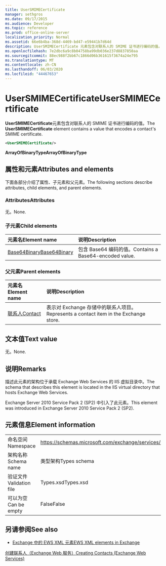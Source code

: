 ```yaml
---
title: UserSMIMECertificate
manager: sethgros
ms.date: 09/17/2015
ms.audience: Developer
ms.topic: reference
ms.prod: office-online-server
localization_priority: Normal
ms.assetid: 66e6b4ba-368d-4469-bd47-e59441b7d64d
description: UserSMIMECertificate 元素包含对联系人的 SMIME 证书进行编码的值。
ms.openlocfilehash: 7e2dbc6a9c8b04758ba99db036e237d8837850aa
ms.sourcegitcommit: 88ec988f2bb67c1866d06b361615f3674a24e795
ms.translationtype: MT
ms.contentlocale: zh-CN
ms.lasthandoff: 06/03/2020
ms.locfileid: "44467653"
---
```

# <a name="usersmimecertificate"></a><span data-ttu-id="2161d-103">UserSMIMECertificate</span><span class="sxs-lookup"><span data-stu-id="2161d-103">UserSMIMECertificate</span></span>

<span data-ttu-id="2161d-104">**UserSMIMECertificate**元素包含对联系人的 SMIME 证书进行编码的值。</span><span class="sxs-lookup"><span data-stu-id="2161d-104">The **UserSMIMECertificate** element contains a value that encodes a contact's SMIME certificate.</span></span> 
  
```XML
<UserSMIMECertificate/>
```

 <span data-ttu-id="2161d-105">**ArrayOfBinaryType**</span><span class="sxs-lookup"><span data-stu-id="2161d-105">**ArrayOfBinaryType**</span></span>
## <a name="attributes-and-elements"></a><span data-ttu-id="2161d-106">属性和元素</span><span class="sxs-lookup"><span data-stu-id="2161d-106">Attributes and elements</span></span>

<span data-ttu-id="2161d-107">下面各部分介绍了属性、子元素和父元素。</span><span class="sxs-lookup"><span data-stu-id="2161d-107">The following sections describe attributes, child elements, and parent elements.</span></span>
  
### <a name="attributes"></a><span data-ttu-id="2161d-108">Attributes</span><span class="sxs-lookup"><span data-stu-id="2161d-108">Attributes</span></span>

<span data-ttu-id="2161d-109">无。</span><span class="sxs-lookup"><span data-stu-id="2161d-109">None.</span></span>
  
### <a name="child-elements"></a><span data-ttu-id="2161d-110">子元素</span><span class="sxs-lookup"><span data-stu-id="2161d-110">Child elements</span></span>

|<span data-ttu-id="2161d-111">**元素名**</span><span class="sxs-lookup"><span data-stu-id="2161d-111">**Element name**</span></span>|<span data-ttu-id="2161d-112">**说明**</span><span class="sxs-lookup"><span data-stu-id="2161d-112">**Description**</span></span>|
|:-----|:-----|
|[<span data-ttu-id="2161d-113">Base64Binary</span><span class="sxs-lookup"><span data-stu-id="2161d-113">Base64Binary</span></span>](base64binary.md) <br/> |<span data-ttu-id="2161d-114">包含 Base64 编码的值。</span><span class="sxs-lookup"><span data-stu-id="2161d-114">Contains a Base64-encoded value.</span></span>  <br/> |
   
### <a name="parent-elements"></a><span data-ttu-id="2161d-115">父元素</span><span class="sxs-lookup"><span data-stu-id="2161d-115">Parent elements</span></span>

|<span data-ttu-id="2161d-116">**元素名**</span><span class="sxs-lookup"><span data-stu-id="2161d-116">**Element name**</span></span>|<span data-ttu-id="2161d-117">**说明**</span><span class="sxs-lookup"><span data-stu-id="2161d-117">**Description**</span></span>|
|:-----|:-----|
|[<span data-ttu-id="2161d-118">联系人</span><span class="sxs-lookup"><span data-stu-id="2161d-118">Contact</span></span>](contact.md) <br/> |<span data-ttu-id="2161d-119">表示对 Exchange 存储中的联系人项目。</span><span class="sxs-lookup"><span data-stu-id="2161d-119">Represents a contact item in the Exchange store.</span></span>  <br/> |
   
## <a name="text-value"></a><span data-ttu-id="2161d-120">文本值</span><span class="sxs-lookup"><span data-stu-id="2161d-120">Text value</span></span>

<span data-ttu-id="2161d-121">无。</span><span class="sxs-lookup"><span data-stu-id="2161d-121">None.</span></span>
  
## <a name="remarks"></a><span data-ttu-id="2161d-122">说明</span><span class="sxs-lookup"><span data-stu-id="2161d-122">Remarks</span></span>

<span data-ttu-id="2161d-123">描述此元素的架构位于承载 Exchange Web Services 的 IIS 虚拟目录中。</span><span class="sxs-lookup"><span data-stu-id="2161d-123">The schema that describes this element is located in the IIS virtual directory that hosts Exchange Web Services.</span></span>
  
<span data-ttu-id="2161d-124">Exchange Server 2010 Service Pack 2 (SP2) 中引入了此元素。</span><span class="sxs-lookup"><span data-stu-id="2161d-124">This element was introduced in Exchange Server 2010 Service Pack 2 (SP2).</span></span>
  
## <a name="element-information"></a><span data-ttu-id="2161d-125">元素信息</span><span class="sxs-lookup"><span data-stu-id="2161d-125">Element information</span></span>

|||
|:-----|:-----|
|<span data-ttu-id="2161d-126">命名空间</span><span class="sxs-lookup"><span data-stu-id="2161d-126">Namespace</span></span>  <br/> |https://schemas.microsoft.com/exchange/services/2006/types  <br/> |
|<span data-ttu-id="2161d-127">架构名称</span><span class="sxs-lookup"><span data-stu-id="2161d-127">Schema name</span></span>  <br/> |<span data-ttu-id="2161d-128">类型架构</span><span class="sxs-lookup"><span data-stu-id="2161d-128">Types schema</span></span>  <br/> |
|<span data-ttu-id="2161d-129">验证文件</span><span class="sxs-lookup"><span data-stu-id="2161d-129">Validation file</span></span>  <br/> |<span data-ttu-id="2161d-130">Types.xsd</span><span class="sxs-lookup"><span data-stu-id="2161d-130">Types.xsd</span></span>  <br/> |
|<span data-ttu-id="2161d-131">可以为空</span><span class="sxs-lookup"><span data-stu-id="2161d-131">Can be empty</span></span>  <br/> |<span data-ttu-id="2161d-132">False</span><span class="sxs-lookup"><span data-stu-id="2161d-132">False</span></span>  <br/> |
   
## <a name="see-also"></a><span data-ttu-id="2161d-133">另请参阅</span><span class="sxs-lookup"><span data-stu-id="2161d-133">See also</span></span>



- [<span data-ttu-id="2161d-134">Exchange 中的 EWS XML 元素</span><span class="sxs-lookup"><span data-stu-id="2161d-134">EWS XML elements in Exchange</span></span>](ews-xml-elements-in-exchange.md)


[<span data-ttu-id="2161d-135">创建联系人（Exchange Web 服务）</span><span class="sxs-lookup"><span data-stu-id="2161d-135">Creating Contacts (Exchange Web Services)</span></span>](https://msdn.microsoft.com/library/4845917e-70d1-481c-bbd7-011ec6571789%28Office.15%29.aspx)

